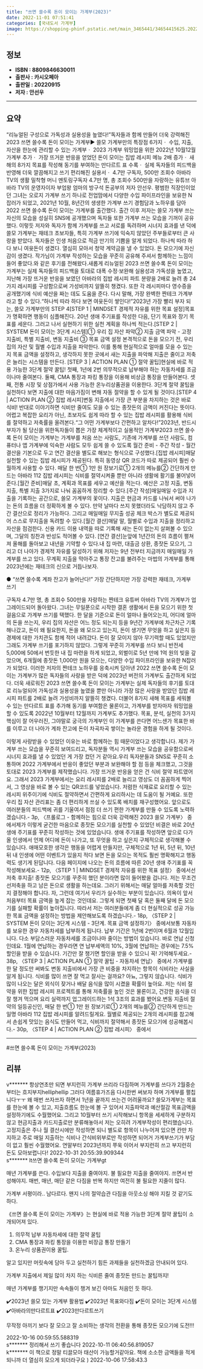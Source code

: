 ```yaml
---
title: "쓰면 쓸수록 돈이 모이는 가계부(2023)"
date: 2022-11-01 07:51:41
categories: [국내도서 가계부]
image: https://shopping-phinf.pstatic.net/main_3465441/34654415625.20221019151241.jpg
---
```


## **정보**

- **ISBN : 8809846630011**
- **출판사 : 카시오페아**
- **출판일 : 20220915**
- **저자 : 안선우**

------



## **요약**

“리뉴얼된 구성으로 가독성과 실용성을 높였다!”독자들과 함께 만들어 더욱 강력해진2023 쓰면 쓸수록 돈이 모이는 가계부▶ 쓸모 가계부만의 특장점 6가지ㆍ 수입, 지출, 자산을 한눈에 관리할 수 있는 가계부ㆍ 2023 가계부 워밍업을 위한 2022년 10월12월 가계부 추가ㆍ 가장 뜨거운 반응을 얻었던 돈이 모이는 집밥 레시피 메뉴 2배 증가ㆍ 새해의 8가지 목표를 작성해 동기를 부여하는 만다르트 표 수록ㆍ 실제 독자들의 피드백을 반영해 더욱 깔끔해지고 쓰기 편리해진 실용서ㆍ 4.7만 구독자, 500만 조회수 아바라 TV의 생활 밀착형 머니 멘토링구독자 4.7만 명, 총 조회수 500만을 자랑하는 유튜브 아바라 TV의 운영자이자 부업왕 엄마의 방구석 돈공부의 저자 안선우. 평범한 직장인이었던 그녀는 오로지 가계부 쓰기 하나로 전업맘에서 다양한 수입 파이프라인을 보유한 N잡러가 되었고, 2021년 10월, 8년간의 생생한 가계부 쓰기 경험담과 노하우를 담아 2022 쓰면 쓸수록 돈이 모이는 가계부를 출간했다. 출간 이후 저자는 쓸모 가계부 쓰는 자신의 모습을 성실히 SNS에 공개했으며 독자들 또한 가계부 쓰는 모습을 기꺼이 공유했다. 이렇듯 저자와 독자가 함께 가계부를 쓰고 서로를 독려하며 시너지 효과를 낸 덕에 쓸모 가계부는 재테크 초보자들, 특히 가계부 쓰기에 익숙지 않았던 주부들로부터 큰 사랑을 받았다. 독자들은 인생 처음으로 적금 만기의 기쁨을 알게 되었다. 하나씩 따라 하다 보니 여윳돈이 생겼다. 열심히 모아서 청약 계약금을 낼 수 있었다. 돈 모으기에 자신감이 생겼다. 작가님이 가계부 작성하는 모습을 꾸준히 공유해 주셔서 함께하는 느낌이 들어 좋았다.와 같은 후기를 전해왔다.새롭게 리뉴얼된 2023 쓰면 쓸수록 돈이 모이는 가계부는 실제 독자들의 피드백을 토대로 대폭 수정·보완해 실용성과 가독성을 높였고, 지난해 가장 뜨거운 반응을 보였던 아바라의 집밥 레시피 파트 분량을 2배로 늘려 총 24가지 레시피를 구성함으로써 가성비까지 알뜰히 챙겼다. 또한 각 레시피마다 영수증을 공개했기에 식비 예산을 짜는 데도 도움을 준다. 다시 말해, 가장 완벽한 짠테크 가계부라고 할 수 있다.“하나씩 따라 하다 보면 여윳돈이 쌓인다!”2023년 가장 빨리 부자 되는, 쓸모 가계부만의 STEP 4[STEP 1 | MINDSET 경제적 자유를 위한 목표 설정]목표가 명확하면 행동이 심플해진다. 20년 생애 주기표를 작성한 다음, 단기 목표와 장기 목표를 세운다. 그러고 나서 실현하기 위한 실천 계획을 하나씩 적는다.[STEP 2 | SYSTEM 돈이 모이는 3단계 시스템]① 우리 집 자산 파악② 지출 금액 파악 - 고정 지출비, 특별 지출비, 변동 지출비 ③ 목표 금액 설정  본격적으로 돈을 모으기 전, 우리 집의 자산 및 월별 수입과 지출을 파악한다. 이를 통해 현실적으로 얼마를 모을 수 있는지 목표 금액을 설정하고, 생각하지 못한 곳에서 새는 지출을 파악해 지출은 줄이고 저축은 늘리는 시스템을 만든다. [STEP 3 | ACTION PLAN ① 절약 꿀팁]현실에 바로 적용 가능한 3단계 절약 꿀팁! 첫째, 1년에 2번 의무적으로 납부해야 하는 자동차세를 조금이나마 줄여본다. 둘째, CMA 통장과 파킹 통장을 이용해 비상금 통장을 만들어본다. 셋째, 전통 시장 및 상점가에서 사용 가능한 온누리상품권을 이용한다. 3단계 절약 꿀팁을 실천하다 보면 지출에 대한 마음가짐이 변해 자동 절약을 할 수 있게 될 것이다.[STEP 4 | ACTION PLAN ② 집밥 레시피]변동 지출에서 가장 큰 부분을 차지하는 것은 바로 식비! 반대로 이야기하면 식비만 줄여도 모을 수 있는 종잣돈의 금액이 커진다는 뜻이다. 어렵고 복잡한 요리가 아닌, 초보자도 쉽게 따라 할 수 있는 집밥 레시피를 활용해 식비를 절약하고 저축률을 올려본다.“그 어떤 가계부보다 간편하고 알차다!”2023년, 반드시 부자가 될 당신을 위한독자들이 뽑은 가장 체계적이고 실용적인 가계부2023 쓰면 쓸수록 돈이 모이는 가계부는 가계부를 처음 쓰는 사람도, 기존에 가계부를 쓰던 사람도, 컴퓨터나 앱 가계부에 익숙한 사람도 모두 쉽게 쓸 수 있도록 월간 준비 - 주간 작성 - 월간 결산을 기본으로 두고 연간 결산을 별도로 해보는 형식으로 구성했다.[집밥 레시피]매달 실천할 수 있는 집밥 레시피가 제공된다. 특히 동영상 QR 코드가 따로 제공되어 훨씬 수월하게 사용할 수 있다. 매달 한 번① 1만 원 장보기로① 2개의 메뉴를② 간단하게 만드는 아바라 112 집밥 레시피는 식비를 절약시켜줄 뿐만 아니라 생활에 활기를 불어넣어 준다.[월간 준비]매달 초, 계획과 목표를 세우고 예산을 적는다. 예산은 고정 지출, 변동 지출, 특별 지출 3가지로 나눠 꼼꼼하게 정리할 수 있다.[주간 작성]매일매일 수입과 지출을 기록하는 공간으로, 쓸모 가계부의 꽃이다. 지출은 현금과 카드를 나눠서 써야 나가는 돈의 흐름을 더 정확하게 볼 수 있다. 만약 날마다 쓰지 못했더라도 낙담하지 않고 주간 결산으로 정리가 가능하다. 그리고 매일매일 무지출 성공 체크 박스가 별도로 제공되어 스스로 무지출을 독려할 수 있다.[월간 결산]매달 말, 월별로 수입과 지출을 정리하고 자산을 점검한다. 신용 카드 이용 내역을 따로 기록해 새는 돈이 없는지 살펴볼 수 있으며, 그달의 칭찬과 반성도 적어볼 수 있다. [연간 결산]눈앞에 1년간의 돈의 흐름이 펼쳐져 올해를 돌아보고 내년을 기약할 수 있다.내 집 마련, 대출금 상환, 종잣돈 모으기, 그리고 더 나아가 경제적 자유를 달성하기 위해 저자는 9년 전부터 지금까지 매일매일 가계부를 쓰고 있다. 무계획 지출을 막아주고 통장 잔고를 불려주는 마법의 가계부를 통해 2023년에는 재테크의 신으로 거듭나보자.

● “쓰면 쓸수록 계좌 잔고가 늘어난다!”
가장 간단하지만 가장 강력한 재테크, 가계부 쓰기

구독자 4.7만 명, 총 조회수 500만을 자랑하는 짠테크 유튜버 아바라 TV의 가계부가 업그레이드되어 돌아왔다. 그녀는 무일푼으로 시작한 결혼 생활에서 돈을 모으기 위한 첫걸음으로 가계부 쓰기를 택했다. 한 달을 기준으로 돈이 얼마나 들어오는지, 어디에 얼마의 돈을 쓰는지, 우리 집의 자산은 어느 정도 되는지 등을 9년간 가계부에 차근차근 기록해나갔고, 돈이 왜 필요한지, 돈을 왜 모으고 있는지, 돈이 생기면 무엇을 하고 싶은지 등 경제에 대한 가치관도 함께 적어 내려갔다. 돈이 잘 모이지 않아 무기력할 때도 있었지만 그래도 가계부 쓰기를 포기하지 않았다. 그렇게 꾸준히 가계부를 쓰다 보니 반전세 5,000에 50에서 번듯한 내 집 마련을 하게 되었고, 외벌이로 5년 만에 1억 원의 빚을 갚았으며, 6개월에 종잣돈 1,000만 원을 모으는, 다양한 수입 파이프라인을 보유한 N잡러가 되었다.
이러한 저자의 짠테크 노하우를 응축시켜 담아낸 2022 쓰면 쓸수록 돈이 모이는 가계부가 많은 독자들의 사랑을 받은 덕에 2023년 버전의 가계부도 출간하게 되었다. 더욱 새로워진 2023 쓰면 쓸수록 돈이 모이는 가계부는 실제 독자들의 후기를 토대로 리뉴얼되어 가독성과 실용성을 높였을 뿐만 아니라 가장 많은 사랑을 받았던 집밥 레시피 파트를 2배로 늘려 가성비까지 알뜰히 챙겼다. 더불어 8가지 새해 목표를 세워볼 수 있는 만다르트 표를 추가해 동기를 부여함은 물론이고, 가계부를 받자마자 워밍업을 할 수 있도록 2022년 10월부터 12월까지 가계부도 추가했다. 목표, 분석, 실천의 3가지 핵심이 잘 어우러진, 그야말로 궁극의 가계부인 이 가계부를 쓴다면 어느샌가 목표한 바를 이루고 더 나아가 계좌 잔고에 돈이 차곡차곡 쌓이는 놀라운 경험을 하게 될 것이다.

이렇게 사랑받을 수 있었던 이유는 바로 함께하는 힘 때문이었다고 생각합니다. 제가 가계부 쓰는 모습을 꾸준히 보여드리고, 독자분들 역시 가계부 쓰는 모습을 공유함으로써 시너지 효과를 낼 수 있었던 게 가장 컸던 거 같아요.우리 독자분들과 SNS로 꾸준히 소통하며 2022 가계부에서 반응이 좋았던 부분과 보완해야 할 점 등을 체크했고, 그것을 토대로 2023 가계부를 제작했습니다. 가장 뜨거운 반응을 얻은 건 식비 절약 파트였어요. 그래서 2023 가계부에서는 요리 레시피를 2배로 늘리고 영상도 더 꼼꼼하게 찍어서, 그 영상을 바로 볼 수 있는 QR코드를 넣었습니다. 저렴한 식재료로 요리할 수 있는 레시피 위주이기에 식비도 절약하면서 간편하게 요리하시는 데 도움이 될 거예요. 또한 우리 집 자산 관리표는 좀 더 편리하게 쓰실 수 있도록 배치를 재구성했어요. 앞으로도 여러분들의 피드백에 귀를 기울여서 점점 더 쓰기 편한 가계부를 만들 수 있도록 노력하겠습니다.- 3p, 〈프롤로그 - 함께하는 힘으로 더욱 강력해진 2023 쓸모 가계부〉 중에서제가 이렇게 굳건한 마음으로 종잣돈 모으기를 실천할 수 있었던 비결은 바로 20년 생애 주기표를 꾸준히 작성하는 것에 있었습니다. 생애 주기표를 작성하면 앞으로 다가올 인생에서 언제 어디에 돈이 나가고, 또 무엇을 하고 싶은지 구체적으로 생각해볼 수 있습니다. 애매모호한 생각은 행동을 어렵게 만들지만, 구체적으로 1년 뒤, 5년 뒤, 10년 뒤 내 인생에 어떤 이벤트가 있을지 적다 보면 돈을 모으는 목적도 훨씬 명확해지고 행동력도 생기게 된답니다. 다음 페이지에 나오는 돈의 흐름에 따른 20년 생애 주기표를 꼭 작성해보세요.- 12p, 〈STEP 1 | MINDSET 경제적 자유를 위한 목표 설정〉 중에서선저축 후지출! 종잣돈 모으기를 꾸준히 했던 분이라면 많이 들어봤을 겁니다. 저는 무조건 선저축을 하고 남은 돈으로 생활을 하는데요. 그러기 위해서는 매달 얼마를 저축할 것인지 결정해야 합니다. 자, 그런데 여기서 우리가 실수하는 부분이 있습니다. 의욕이 앞서 처음부터 목표 금액을 높게 잡는 것인데요. 그렇게 되면 첫째 달 혹은 둘째 달에 돈 모으기를 실패할 확률이 높아집니다. 따라서 저는 여러분들에게 좀 더 현실적으로 성공 가능한 목표 금액을 설정하는 방법을 제안해보도록 하겠습니다.- 18p, 〈STEP 2 | SYSTEM 돈이 모이는 3단계 시스템 - 3단계. 목표 금액 설정하기〉 중에서보통 자동차를 보유한 경우 자동차세를 납부하게 됩니다. 납부 기간은 1년에 2번이며 6월과 12월입니다. 다소 부담스러운 자동차세를 조금이나마 줄이는 방법이 있습니다. 바로 연납 신청인데요. 1월에 연납하는 경우라면 연 납부세액의 10%, 3월에 연납하는 경우에는 7.5% 할인을 받을 수 있습니다. 기간만 잘 챙기면 할인을 받을 수 있으니 꼭! 기억해두세요.- 38p, 〈STEP 3 | ACTION PLAN ① 절약 꿀팁 - 자동차세 연납〉 중에서 가계부를 한 달 정도만 써봐도 변동 지출비에서 가장 큰 비중을 차지하는 항목이 식비라는 사실을 알게 됩니다. 식비를 많이 쓰면 잘 먹고 잘사는 걸까요? 아뇨, 그렇지 않습니다. 식비가 많이 나오는 달은 외식이 잦거나 배달 음식을 많이 시켰을 확률이 높아요. 저는 식비 절약을 위한 집밥 레시피 프로젝트를 통해 저축률을 높인 것은 물론이고, 건강한 음식을 더 잘 챙겨 먹으며 요리 실력까지 업그레이드하는 1석 3조의 효과를 봤어요.변동 지출비 절약의 일등공신인, 매달 한 번① 1만 원 장보기로① 2개의 메뉴를② 간단하게 만드는 일명 아바라 112 집밥 레시피를 알려드릴게요. 월별로 제공되는 2개의 레시피를 참고해서 손쉽게 맛있는 음식도 만들어 먹고, 식비까지 절약해서 종잣돈 모으기에 성공해봅시다.- 30p, 〈STEP 4 | ACTION PLAN ② 집밥 레시피〉 중에서

------

#쓰면 쓸수록 돈이 모이는 가계부(2023)


## **리뷰** 

  v******* 항상연초만 되면 부지런히 가계부 쓰리라 다짐하며 가계부를 쓰다가 2월중순부터는 흐지부지helliphellip 그러다 여름휴가즈음 다시한번 써보자 하며 가계부를 펼칩니다ㅜㅜ
왜 매번 쓰자쓰자 하면서 1년을 끝까지 쓰는건 어려울까요? 쓸모가계부는 목표를 한눈에 볼 수 있고, 지출흐름도 한눈에 볼 구 있어서 지출파악과 예산절감 목표금액을 설정하기에도 수월했어요. 그리고 10월부터 쓰기 시작해보니 항목을 세세하게 구분하지 않고 현금지출과 카드지출로만 분류해놓아서 저는 오히려 가계부작성이 편리했습니다. 고정지출은 주나 월 결산시에만 작성하면 되니 별도로 항목이 나누어져 있으면 칸만 차지하고 주로 매일 지출하는 식비나 간식비위부로만 작성하면 되어거 가계부쓰기가 부담이 없고 훨씬 수월했어요. 연말부터 2023년까지 쭈욱 이어서 부지런히 쓰고 부지런히 돈도 모아보렵니다! 2022-10-31 20:55:39.909344 <br/>  s******* lt쓰면 쓸수록 돈이 모이는 가계부gt

 매년 가계부를 쓴다. 
수입보다 지출을 줄여야지. 불 필요한 지출을 줄여야지. 쓰면서 반성해야지.
매번, 매년, 매단 같은 다짐을 반복 하지만 여전히 불 필요한 지줄이 많다.

가계부 서평이라..
남다르다.
왠지 나의 절약습관 다짐을 
아웃소싱 해야 지킬 것 같기도 하다.

《쓰면 쓸수록 돈이 모이는 가계부》는
현실에 바로 적용  가능한 3단계 절약 꿀팁이 소개되어져 있다.
1. 의무적 납부 자동차세에 대한 절약 꿀팁
2. CMA 통장과 파킹 통장을 이용한 비장금 통장 만들기
3. 온누리 상품권이용 꿀팁.

알고 있지만
머릿속에 담아 두고
실천하기 힘든 과제들을
실천하겠금 안내되어 있다.

가계부 지출에서 제일 많이 차지 하는 식비른 줄여 종잣돈 만드는 꿀팁까지!

매년 가계부를 챙기지만
속속들이 챙겨 보긴 아마도
처음인 듯 하다.

✔️2023년 쓸모 있는 가계부 활용법 
✔️2023년 목표와다짐
✔️돈이 모이는 3단계 시스템
✔️아바라의만다르트표
✔️2023만다르트쓰기

무작정 아끼기 보다 잘 모으고 잘 소비하는 생각의 전환을 통해 종잣돈 모으기에 도전!!!



 2022-10-16 00:59:55.588319 <br/>  s******* 정리해서 쓰기 좋습니다 2022-10-11 06:40:56.819057 <br/>  k******* 이 책으로 정말 티끌모아 태산이 가능할거같아요. 책에 소소한 금액들을 적게되니까 더 열심히 모으게 되더라구요 ) 2022-10-06 17:58:43.3 <br/>